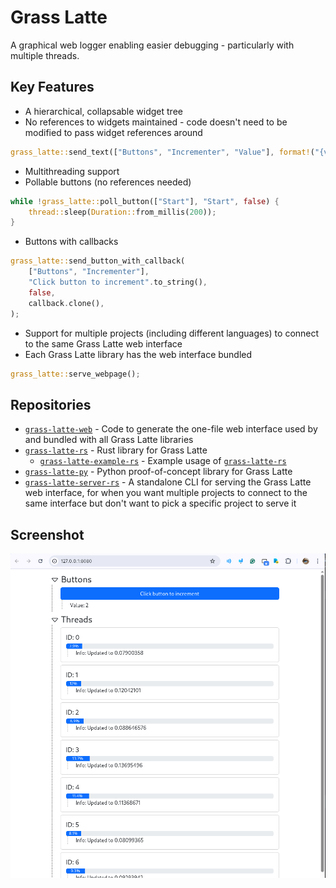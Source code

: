 # Grass Latte

A graphical web logger enabling easier debugging - particularly with multiple threads.

## Key Features

- A hierarchical, collapsable widget tree
- No references to widgets maintained - code doesn't need to be modified to pass widget references around
```rust
grass_latte::send_text(["Buttons", "Incrementer", "Value"], format!("{val}"), false);
```
- Multithreading support
- Pollable buttons (no references needed)
```rust
while !grass_latte::poll_button(["Start"], "Start", false) {
    thread::sleep(Duration::from_millis(200));
}
```
- Buttons with callbacks
```rust
grass_latte::send_button_with_callback(
    ["Buttons", "Incrementer"],
    "Click button to increment".to_string(),
    false,
    callback.clone(),
);
```
- Support for multiple projects (including different languages) to connect to the same Grass Latte web interface
- Each Grass Latte library has the web interface bundled
```rust
grass_latte::serve_webpage();
```

## Repositories

- [`grass-latte-web`](https://github.com/grass-latte/grass-latte-web) - Code to generate the one-file web interface used by and bundled with all Grass Latte libraries
- [`grass-latte-rs`](https://github.com/grass-latte/grass-latte-rs) - Rust library for Grass Latte
    - [`grass-latte-example-rs`](https://github.com/grass-latte/grass-latte-example-rs) - Example usage of [`grass-latte-rs`](https://github.com/grass-latte/grass-latte-rs)
- [`grass-latte-py`](https://github.com/grass-latte/grass-latte-py) - Python proof-of-concept library for Grass Latte
- [`grass-latte-server-rs`](https://github.com/grass-latte/grass-latte-server-rs) - A standalone CLI for serving the Grass Latte web interface, for when you want multiple projects to connect to the same interface but don't want to pick a specific project to serve it

## Screenshot

![Grass Latte Interface](/profile/grass_latte.png)